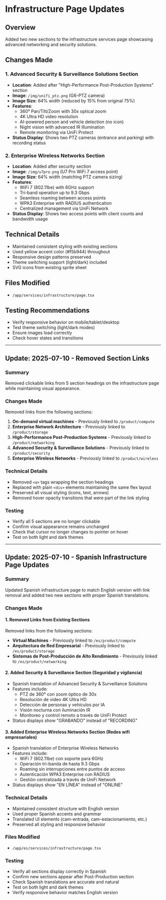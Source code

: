 # Infrastructure Page Updates

## Overview
Added two new sections to the infrastructure services page showcasing advanced networking and security solutions.

## Changes Made

### 1. Advanced Security & Surveillance Solutions Section
- **Location**: Added after "High-Performance Post-Production Systems" section
- **Image**: `/img/unifi_ptz.png` (G6-PTZ camera)
- **Image Size**: 64% width (reduced by 15% from original 75%)
- **Features**:
  - 360° Pan/Tilt/Zoom with 30x optical zoom
  - 4K Ultra HD video resolution
  - AI-powered person and vehicle detection (no icon)
  - Night vision with advanced IR illumination
  - Remote monitoring via UniFi Protect
- **Status Display**: Shows two PTZ cameras (entrance and parking) with recording status

### 2. Enterprise Wireless Networks Section
- **Location**: Added after security section
- **Image**: `/img/u7pro.png` (U7 Pro WiFi 7 access point)
- **Image Size**: 64% width (matching PTZ camera sizing)
- **Features**:
  - WiFi 7 (802.11be) with 6GHz support
  - Tri-band operation up to 9.3 Gbps
  - Seamless roaming between access points
  - WPA3 Enterprise with RADIUS authentication
  - Centralized management via UniFi Network
- **Status Display**: Shows two access points with client counts and bandwidth usage

## Technical Details
- Maintained consistent styling with existing sections
- Used yellow accent color (#f5b944) throughout
- Responsive design patterns preserved
- Theme switching support (light/dark) included
- SVG icons from existing sprite sheet

## Files Modified
- `/app/services/infrastructure/page.tsx`

## Testing Recommendations
- Verify responsive behavior on mobile/tablet/desktop
- Test theme switching (light/dark modes)
- Ensure images load correctly
- Check hover states and transitions

---

## Update: 2025-07-10 - Removed Section Links

### Summary
Removed clickable links from 5 section headings on the infrastructure page while maintaining visual appearance.

### Changes Made
Removed links from the following sections:
1. **On-demand virtual machines** - Previously linked to `/product/compute`
2. **Enterprise Network Architecture** - Previously linked to `/product/storage`
3. **High-Performance Post-Production Systems** - Previously linked to `/product/networking`
4. **Advanced Security & Surveillance Solutions** - Previously linked to `/product/security`
5. **Enterprise Wireless Networks** - Previously linked to `/product/wireless`

### Technical Details
- Removed `<a>` tags wrapping the section headings
- Replaced with plain `<div>` elements maintaining the same flex layout
- Preserved all visual styling (icons, text, arrows)
- Removed hover opacity transitions that were part of the link styling

### Testing
- Verify all 5 sections are no longer clickable
- Confirm visual appearance remains unchanged
- Check that cursor no longer changes to pointer on hover
- Test on both light and dark themes

---

## Update: 2025-07-10 - Spanish Infrastructure Page Updates

### Summary
Updated Spanish infrastructure page to match English version with link removal and added two new sections with proper Spanish translations.

### Changes Made

#### 1. Removed Links from Existing Sections
Removed links from the following sections:
- **Virtual Machines** - Previously linked to `/es/product/compute`
- **Arquitectura de Red Empresarial** - Previously linked to `/es/product/storage`
- **Sistemas de Post-Producción de Alto Rendimiento** - Previously linked to `/es/product/networking`

#### 2. Added Security & Surveillance Section (Seguridad y vigilancia)
- Spanish translation of Advanced Security & Surveillance Solutions
- Features include:
  - PTZ de 360° con zoom óptico de 30x
  - Resolución de video 4K Ultra HD
  - Detección de personas y vehículos por IA
  - Visión nocturna con iluminación IR
  - Monitoreo y control remoto a través de UniFi Protect
- Status displays show "GRABANDO" instead of "RECORDING"

#### 3. Added Enterprise Wireless Networks Section (Redes wifi empresariales)
- Spanish translation of Enterprise Wireless Networks
- Features include:
  - WiFi 7 (802.11be) con soporte para 6GHz
  - Operación tri-banda de hasta 9.3 Gbps
  - Roaming sin interrupciones entre puntos de acceso
  - Autenticación WPA3 Enterprise con RADIUS
  - Gestión centralizada a través de UniFi Network
- Status displays show "EN LÍNEA" instead of "ONLINE"

### Technical Details
- Maintained consistent structure with English version
- Used proper Spanish accents and grammar
- Translated UI elements (cam-entrada, cam-estacionamiento, etc.)
- Preserved all styling and responsive behavior

### Files Modified
- `/app/es/services/infrastructure/page.tsx`

### Testing
- Verify all sections display correctly in Spanish
- Confirm new sections appear after Post-Production section
- Check Spanish translations are accurate and natural
- Test on both light and dark themes
- Verify responsive behavior matches English version